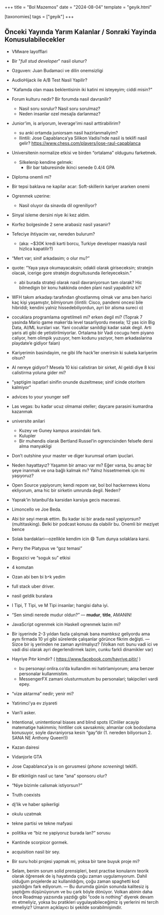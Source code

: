 +++
title = "Bol Mazemos"
date = "2024-08-04"
template = "geyik.html"

[taxonomies]
tags = ["geyik"]
+++

## Önceki Yayında Yarım Kalanlar / Sonraki Yayinda Konusulabilecekler

* VMware layofflari
* Bir "*full stud developer*" nasil olunur?
* Ozguven: Juan Budamaci ve dilin onemsizligi
* AudioHijack ile A/B Test Nasil Yapilir?
* "Kafamda olan maas beklentisinin iki katini mi isteyeyim; ciddi misin?"
* Forum kulturu nedir? Bir forumda nasil davranilir?
  * Nasil soru sorulur? Nasil soru sorulmaz?
  * Neden insanlar ozel mesajla darlanmaz?
* Junior'im, is ariyorum, leverage'imi nasil arttirabilirim?
  * su anki ortamda juniorsam nasil hazirlanmaliyim?
  * Ilintili: Jose Capablanca’ya Silikon Vadisi’nde nasil is teklifi nasil gelir? 
    <https://www.chess.com/players/jose-raul-capablanca>

* Universitenin normalize etkisi ve birden “ortalama” oldugunu farketmek.
  * Silkelenip kendine gelmek:
    * Bir bar taburesinde ikinci senede 0.4/4 GPA
* Diploma onemli mi?
* Bir tepsi baklava ne kapilar acar: Soft-skillerin kariyer ararken onemi
* Ogrenmek uzerine:
  * Nasil oluyor da sinavda dil ogreniliyor?

* Sinyal isleme dersini niye iki kez aldim.
* Korfez bolgesinde 2 sene arabasiz nasil yasanir?
* Tefeciye ihtiyacim var, nereden bulurum? 
  * (aka: ~$30K kredi karti borcu, Turkiye developer maasiyla nasil 
    hizlica kapatilir?)
* “Mert var; sinif arkadasim; o olur mu?”
* quote: “Yaya yaya okumayacaksin; odakli olarak giriseceksin;
  stratejin olacak, icerige gore stratejin dogrultusunda ilerleyeceksin.”
    * abi burada strateji olarak nasil davraniyorsun tam olarak? Hic bilmedigin
      bir konu hakkinda onden plani nasil yapabiliriz ki?
* WFH takım arkadaşı tarafından ghostlanmış olmak var ama ben harici kaç kişi
  yaşamıştır, bilmiyorum (ilintili: Cisco, pandemi oncesi bile hibriddi;
  kendini yalniz hissedebiliyordun, ayri bir alisma sureci o)
* cocuklara programlama ogretilmeli mi? erken degil mi? (Toprak 7 yasinda Mario 
  game maker’da level tasarliyordu mesela; 12 yas icin Big Data, AI/ML 
  kurslari var. Yani cocuklar sanildigi kadar salak degil. Arti yaris ati gibi de 
  yetistirilmiyorlar. Ortalama bir Vadi cocugu hem piyano caliyor, hem 
  olimpik yuzuyor, hem kodunu yaziyor, hem arkadaslarina playdate’e gidiyor falan)
* Kariyerimin basindayim, ne gibi life hack’ler onerirsin ki sukela kariyerim olsun?
* AI nereye gidiyor? Mesela 10 kisi calistiran bir sirket, AI geldi diye 8 
  kisi calistirma yoluna gider mi?
* "yaptigim ispatlari sinifin onunde duzeltmese; sinif icinde otoritem kalmiyor"
* advices to your younger self
* Las vegas: bu kadar ucuz olmamai oteller; daycare parasini kumardna kazanmak
* universite anilari
    * Kuzey ve Guney kampus arasindaki fark.
    * Kulupler
    * Bir muhendis olarak Bertland Russel’in ogrencisinden felsefe dersi alma 
    manyakligi
* Don’t outshine your master ve diger kurumsal ortam ipuclari.
* Neden hayattayız? Yaşamın bir amacı var mı? Eğer varsa, bu amaç bir şeye
  inanmak ve ona bağlı kalmak mı? Yalnız hissetmemek için mi yaşıyoruz?
* Open Source yapiyorum; kendi repom var, bol bol hackernews klonu ekliyorum,
  ama hic bir sirketin umrunda degil. Neden?
* Yaprak’in Istanbul’da karsidan karsiya gecis macerasi.
* Limoncello ve Joe Beda.
* Abi bir seyi merak ettim. Bu kadar isi bir arada nasil 
  yapiyorsun? (multitasking).
  Belki bir podcast konusu da olabilir bu. Onemli bir meziyet bence
* Solak bardaklari—ozellikle kendim icin 😄 Tum dunya solaklara karsi.
* Perry the Platypus ve “goz temasi”
* Bogazici ve “soguk su” etkisi
* 4 komutan
* Ozan abi ben bi b`*`k yedim
* full stack uber driver.
* nasil geldik buralara
* I Tipi, T Tipi, ve M Tipi insanlar; hangisi daha iyi.
* “Sen simdi nerede mudur oldun?” — **mudur**, **title**, AMANIN!
* JavaScript ogrenmek icin Haskell ogrenmek lazim mi?
* Bir işyerinde 2-3 yıldan fazla çalışmak bana mantıksız geliyordu ama aynı
  firmada 10 yıl gibi sürelerde çalışanlar görünce fikrim değişti.
  — Sizce bir iş yerinden ne zaman ayrılmalıyız?
  (Volkan not: bunu vadi ici ve vadi disi olarak ayri degerlendirmek lazim,
  cunku farkli dinamikler var)
* Hayriye Pıtır kimdir? ( https://www.facebook.com/hayriye.pitir/ )
    * bu personayi onlira.co’da kullandim mi hatirlamiyorum; ama benzer 
    personalar kullanmistim.
    * MessengerFX zamani olusturmustum bu personalari; takipcileri vardi epey.
* “vize aktarma” nedir; yenir mi?
* Yatirimci’ya ev ziyareti
* Van’li asker.
* Intentional, unintentional biases and blind spots (Cinliler acayip matematige 
  hakimmis; hintliler cok savsakmis; almanlar cok bodoslama konusuyor, soyle 
  davraniyorsa kesin “gay”dir (1. nereden biliyorsun 2. SANA NE Anthony Queen!))
* Kazan dairesi
* Vidanjorle GTA
* Jose Capablanca’ya is on gorusmesi (*phone screening*) teklifi.
* Bir etkinligin nasil uc tane “ana” sponsoru olur?
* “Niye bizimle calismak istiyorsun?”
* Truth coexists
* dj’lik ve haber spikerligi
* okulu uzatmak
* tekne partisi ve tekne mafyasi
* politika ve “biz ne yapiyoruz burada lan?” sorusu
* Kantinde scorpicor gormek.
* acquisition nasil bir sey.
* Bir suru hobi projesi yapmak mi, yoksa bir tane buyuk proje mi?
* Selam, benim sorum solid prensipleri, best practise konularını teorik olarak
  öğrensek de iş hayatında çoğu zaman uygulamıyorum. Dahil olduğum projelerde az
  kullanıldığını, çoğu zaman spaghetti kod yazıldığını fark ediyorum.
  — Bu durumda günün sonunda kalitesiz iş yaptığımı düşünüyorum ve bu çark böyle 
  dönüyor. Volkan abinin daha önce Roadmap yazısında yazdığı gibi “code is 
  nothing” diyerek devam mı etmeliyiz, yoksa bu pratikleri uygulayabileceğimiz 
  iş yerlerini mi tercih etmeliyiz? Umarım açıklayıcı bi şekilde sorabilmişimdir.

